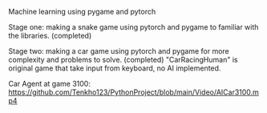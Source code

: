 Machine learning using pygame and pytorch

Stage one: making a snake game using pytorch and pygame to familiar with the libraries. (completed)

Stage two: making a car game using pytorch and pygame for more complexity and problems to solve. (completed)
"CarRacingHuman" is original game that take input from keyboard, no AI implemented.

Car Agent at game 3100:
https://github.com/Tenkho123/PythonProject/blob/main/Video/AICar3100.mp4
